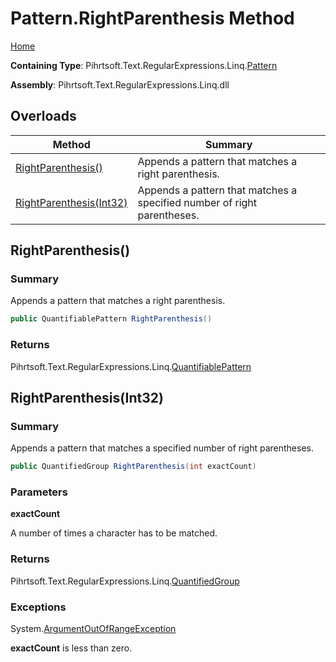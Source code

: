 # Pattern\.RightParenthesis Method

[Home](../../../../../../README.md)

**Containing Type**: Pihrtsoft\.Text\.RegularExpressions\.Linq\.[Pattern](../README.md)

**Assembly**: Pihrtsoft\.Text\.RegularExpressions\.Linq\.dll

## Overloads

| Method | Summary |
| ------ | ------- |
| [RightParenthesis()](#Pihrtsoft_Text_RegularExpressions_Linq_Pattern_RightParenthesis) | Appends a pattern that matches a right parenthesis\. |
| [RightParenthesis(Int32)](#Pihrtsoft_Text_RegularExpressions_Linq_Pattern_RightParenthesis_System_Int32_) | Appends a pattern that matches a specified number of right parentheses\. |

## RightParenthesis\(\) <a name="Pihrtsoft_Text_RegularExpressions_Linq_Pattern_RightParenthesis"></a>

### Summary

Appends a pattern that matches a right parenthesis\.

```csharp
public QuantifiablePattern RightParenthesis()
```

### Returns

Pihrtsoft\.Text\.RegularExpressions\.Linq\.[QuantifiablePattern](../../QuantifiablePattern/README.md)

## RightParenthesis\(Int32\) <a name="Pihrtsoft_Text_RegularExpressions_Linq_Pattern_RightParenthesis_System_Int32_"></a>

### Summary

Appends a pattern that matches a specified number of right parentheses\.

```csharp
public QuantifiedGroup RightParenthesis(int exactCount)
```

### Parameters

**exactCount**

A number of times a character has to be matched\.

### Returns

Pihrtsoft\.Text\.RegularExpressions\.Linq\.[QuantifiedGroup](../../QuantifiedGroup/README.md)

### Exceptions

System\.[ArgumentOutOfRangeException](https://docs.microsoft.com/en-us/dotnet/api/system.argumentoutofrangeexception)

**exactCount** is less than zero\.

